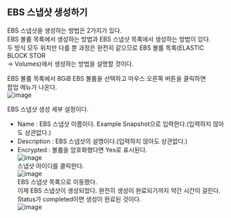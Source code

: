 ## EBS 스냅샷 생성하기

EBS 스냅샷을 생성하는 방법은 2가지가 있다.  
EBS 볼륨 목록에서 생성하는 방법과 EBS 스냅샷 목록에서 생성하는 방법이 있다.  
두 방식 모두 위치만 다를 뿐 과정은 완전히 같으므로 EBS 볼륨 목록(ELASTIC BLOCK STOR  
-> Volumes)에서 생성하는 방법을 설명할 것이다.  
  
EBS 볼륨 목록에서 8GiB EBS 볼륨을 선택하고 마우스 오른쪽 버튼을 클릭하면  
팝업 메뉴가 나온다.  
![image](https://user-images.githubusercontent.com/33191974/137572518-eab50bda-1dcb-4c35-b03d-9f35272f95ff.png)  

EBS 스냅샷 생성 세부 설정이다.  
- Name : EBS 스냅샷 이름이다. Example Snapshot으로 입력한다.(입력하지 않아도 상관없다.)
- Description : EBS 스냅샷의 설명이다.(입력하지 않아도 상관없다.)
- Encrypted : 볼륨을 암호화했다면 Yes로 표시된다.   
![image](https://user-images.githubusercontent.com/33191974/137572632-6cd2c43e-0406-42fb-b354-f7f2f507e25f.png)  
스냅샷 아이디를 클릭한다.  
![image](https://user-images.githubusercontent.com/33191974/137572687-b7d96d95-2c4d-460d-b1d0-89f3f53466db.png)  
EBS 스냅샷 목록으로 이동했다.  
이제 EBS 스냅샷이 생성되었다. 완전히 생성이 완료되기까지 약간 시간이 걸린다.   
Status가 completed이면 생성이 완료된 것이다.   
![image](https://user-images.githubusercontent.com/33191974/137572749-0de663c0-1721-451f-a82b-0ee87a26a666.png)





